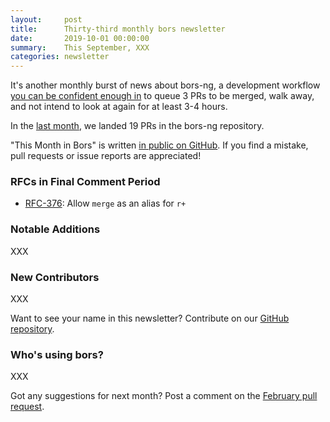 ```yaml
---
layout:     post
title:      Thirty-third monthly bors newsletter
date:       2019-10-01 00:00:00
summary:    This September, XXX
categories: newsletter
---
```


It's another monthly burst of news about bors-ng, a development workflow [you can be confident enough in](https://twitter.com/duckinator/status/1176922838844006400) to queue 3 PRs to be merged, walk away, and not intend to look at again for at least 3-4 hours.

In the [last month](https://github.com/bors-ng/bors-ng/pulls?utf8=%E2%9C%93&q=is%3Apr%20is%3Amerged%20closed%3A2019-09-01..2019-09-30),
we landed 19 PRs in the bors-ng repository.

"This Month in Bors" is written [in public on GitHub][GitHub for TMiB].
If you find a mistake, pull requests or issue reports are appreciated!

[GitHub for TMiB]: https://github.com/bors-ng/bors-ng.github.io


### RFCs in Final Comment Period

* [RFC-376](https://forum.bors.tech/t/allow-merge-as-an-alias-for-r/376): Allow `merge` as an alias for `r+`


### Notable Additions

XXX


### New Contributors

XXX

Want to see your name in this newsletter? Contribute on our [GitHub repository](https://github.com/bors-ng/bors-ng).


### Who's using bors?

XXX

Got any suggestions for next month?
Post a comment on the [February pull request](https://github.com/bors-ng/bors-ng.github.io/pull/90).
